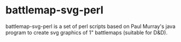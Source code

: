 # battlemap-svg-perl #

battlemap-svg-perl is a set of perl scripts based on Paul Murray's java program to create svg graphics of 1" battlemaps (suitable for D&D).
